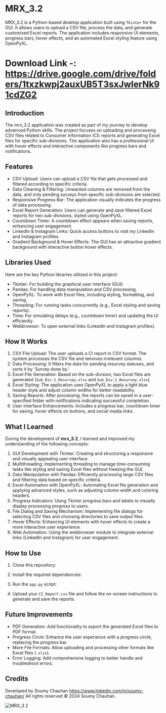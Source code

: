 # MRX_3.2

MRX_3.2 is a Python-based desktop application built using `Tkinter` for the GUI.
It allows users to upload a CSV file, process the data, and generate customized Excel reports.
The application includes responsive UI elements, progress bars, hover effects, and an automated Excel styling feature using OpenPyXL. 

# Download Link -: https://drive.google.com/drive/folders/1txzkwpj2auxUB5T3sxJwIerNk91cdZG2


## Introduction

The mrx_3.2 application was created as part of my journey to develop advanced Python skills. The project focuses on uploading and processing CSV files related to Consumer Information (CI) reports and generating Excel files for specific sub-divisions. The application also has a professional UI with hover effects and interactive components like progress bars and notifications.

## Features

- CSV Upload: Users can upload a CSV file that gets processed and filtered according to specific criteria.
- Data Cleaning & Filtering: Unwanted columns are removed from the data, and only pending surveys from specific sub-divisions are selected.
- Responsive Progress Bar: The application visually indicates the progress of data processing.
- Excel Report Generation: Users can generate and save filtered Excel reports for two sub-divisions, styled using OpenPyXL.
- Countdown Timer: A countdown effect appears when saving reports, enhancing user engagement.
- LinkedIn & Instagram Links: Quick access buttons to visit my LinkedIn and Instagram profiles.
- Gradient Background & Hover Effects: The GUI has an attractive gradient background with interactive button hover effects.

## Libraries Used

Here are the key Python libraries utilized in this project:

- Tkinter: For building the graphical user interface (GUI).
- Pandas: For handling data manipulation and CSV processing.
- OpenPyXL: To work with Excel files, including styling, formatting, and saving.
- Threading: For running tasks concurrently (e.g., Excel styling and saving reports).
- Time: For simulating delays (e.g., countdown timer) and updating the UI efficiently.
- Webbrowser: To open external links (LinkedIn and Instagram profiles).

## How It Works

1. CSV File Upload: The user uploads a CI report in CSV format. The system processes the CSV file and removes irrelevant columns.
2. Data Processing: It filters the data for pending resurvey statuses, and sorts it by 'Survey done by.'
3. Excel File Generation: Based on the sub-division, two Excel files are generated (`Sub_Div-1_Resurvey.xlsx` and `Sub_Div-2_Resurvey.xlsx`).
4. Excel Styling: The application uses OpenPyXL to apply a light blue header style and adjust column widths for better readability.
5. Saving Reports: After processing, the reports can be saved in a user-specified folder with notifications indicating successful completion.
6. User Interface Enhancements: Includes a progress bar, countdown timer for saving, hover effects on buttons, and social media links.

## What I Learned

During the development of **mrx_3.2**, I learned and improved my understanding of the following concepts:

1. GUI Development with Tkinter: Creating and structuring a responsive and visually appealing user interface.
2. Multithreading: Implementing threading to manage time-consuming tasks like styling and saving Excel files without freezing the GUI.
3. Data Manipulation with Pandas: Efficiently processing large CSV files and filtering data based on specific criteria.
4. Excel Automation with OpenPyXL: Automating Excel file generation and applying advanced styles, such as adjusting column width and coloring headers.
5. Progress Indicators: Using Tkinter progress bars and labels to visually display processing progress to users.
6. File Dialog and Saving Mechanism: Implementing file dialogs for selecting CSV files and choosing directories to save output files.
7. Hover Effects: Enhancing UI elements with hover effects to create a more interactive user experience.
8. Web Automation: Using the webbrowser module to integrate external links (LinkedIn and Instagram) for user engagement.

## How to Use

1. Clone this repository:
   
2. Install the required dependencies:
  
3. Run the `app.py` script:
   
4. Upload your `CI_Report.csv` file and follow the on-screen instructions to generate and save the reports.

## Future Improvements

- PDF Generation: Add functionality to export the generated Excel files to PDF format.
- Progress Circle: Enhance the user experience with a progress circle, replacing the progress bar.
- More File Formats: Allow uploading and processing other formats like Excel files (`.xlsx`).
- Error Logging: Add comprehensive logging to better handle and troubleshoot errors.

## Credits

Developed by Soumy Chauhan https://www.linkedin.com/in/soumy-chauhan/ All rights reserved © 2024 Soumy Chauhan.


![MRX_3 2](https://github.com/user-attachments/assets/418b0b37-c944-4892-ab36-54e3fa611c29)
